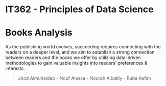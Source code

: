 # IT362 - Principles of Data Science
# Books Analysis

As the publishing world evolves, succeeding requires connecting with the readers on a deeper level, and we aim to establish a strong connection between readers and the books we offer by utilizing data-driven methodologies to gain valuable insights into readers' preferences & interests.

> Jood Almuhaideb - Nouf Alessa - Nourah Albatliy - Ruba Kefah 
